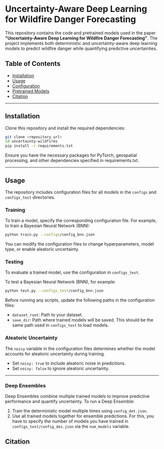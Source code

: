 # Uncertainty-Aware Deep Learning for Wildfire Danger Forecasting

This repository contains the code and pretrained models used in the paper **"Uncertainty-Aware Deep Learning for Wildfire Danger Forecasting"**. The project implements both deterministic and uncertainty-aware deep learning models to predict wildfire danger while quantifying predictive uncertainties.  

## Table of Contents
- [Installation](#installation)  
- [Usage](#usage)  
- [Configuration](#configuration)  
- [Pretrained Models](#pretrained-models)  
- [Citation](#citation)  

---

## Installation

Clone this repository and install the required dependencies:  

```bash
git clone <repository_url>
cd uncertainty-wildfires
pip install -r requirements.txt
```

Ensure you have the necessary packages for PyTorch, geospatial processing, and other dependencies specified in requirements.txt.

---

## Usage

The repository includes configuration files for all models in the `configs` and `configs_test` directories.

### Training

To train a model, specify the corresponding configuration file. For example, to train a Bayesian Neural Network (BNN):

```bash
python train.py --configs/config_bnn.json
```

You can modify the configuration files to change hyperparameters, model type, or enable aleatoric uncertainty.

### Testing

To evaluate a trained model, use the configuration in `configs_test`.

To test a Bayesian Neural Network (BNN), for example:

```bash
python test.py --configs_test/config_bnn.json
```

Before running any scripts, update the following paths in the configuration files:
- `dataset_root`: Path to your dataset.
- `save_dir`: Path where trained models will be saved. This should be the same path used in `configs_test` to load models.

### Aleatoric Uncertainty

The `noisy` variable in the configuration files determines whether the model accounts for aleatoric uncertainty during training.  
- Set `noisy: true` to include aleatoric noise in predictions.  
- Set `noisy: false` to ignore aleatoric uncertainty.

---

### Deep Ensembles

Deep Ensembles combine multiple trained models to improve predictive performance and quantify uncertainty. To run a Deep Ensemble:

1. Train the deterministic model multiple times using `config_det.json`.  
2.  Use all trained models together for ensemble predictions. For this, you have to specify the number of models you have trained in `configs_test/config_des.json` via the `num_models` variable.  


## Citation